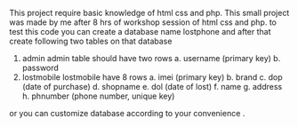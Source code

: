 This project require basic knowledge of html css and php. This small project was made by me after 8 hrs of workshop session of html css and php.
 to test this code you can create a database name lostphone 
 and after that create following two tables on that database
 1. admin
    admin table should have two rows 
      a. username (primary key)
      b. password
 2. lostmobile
     lostmobile have 8 rows
      a. imei (primary key)
      b. brand
      c. dop (date of purchase)
      d. shopname
      e. dol (date of lost)
      f. name
      g. address
      h. phnumber (phone number, unique key)


or you can customize database according to your convenience .
